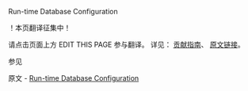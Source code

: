  Run-time Database Configuration

 ！本页翻译征集中！

请点击页面上方 EDIT THIS PAGE 参与翻译。
详见：
[贡献指南]( https://github.com/whaleal/MongoDB-Manual-zh/blob/master/CONTRIBUTING.md )、
[原文链接](  https://docs.mongodb.com/manual/administration/configuration/  )。

 参见

原文 - [Run-time Database Configuration]( https://docs.mongodb.com/manual/administration/configuration/ )

